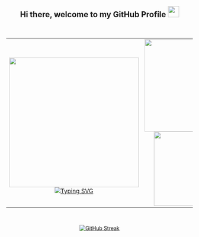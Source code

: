<div align="center">
<h2> Hi there, welcome to my GitHub Profile <img src="https://github.com/abdoachhoubi/abdoachhoubi/blob/main/gifs/Hi.gif" width="30"></h2>

<br/>

<table>
  <tr>
    <td align="center">
      <br/>
      <img height="350" src="https://media1.giphy.com/media/v1.Y2lkPTc5MGI3NjExODh6cWN0MTR4YmsyNHBkNTBrMHUxcHUwMDhpamFxc20xZm92a2cwYiZlcD12MV9pbnRlcm5hbF9naWZfYnlfaWQmY3Q9Zw/Rbst7XSD9K2dsazQTE/giphy.gif">
      <a href="https://git.io/typing-svg">
        <img src="https://readme-typing-svg.herokuapp.com?font=Poppins&weight=600&size=24&duration=3500&pause=300&color=1A9928&center=true&vCenter=true&width=435&lines=Software+Development;FrontEnd+%7C+Backend+;2%2B+years+of+coding+experience;%C2%A1Always+learning+new+technologies!" alt="Typing SVG" />
      </a>
    </td>
    <td align="center">
      <!--📊STATSGRAPH / 🌐WEBSITE: https://github.com/anuraghazra/github-readme-stats -->
      <img height="250" src="https://github-readme-stats.vercel.app/api?username=yesid-martinez&hide=stars,contribs&show=reviews,prs_merged,prs_merged_percentage&show_icons=true&theme=dark&rank_icon=github" align="center">
      <img height="200" src="https://github-readme-stats.vercel.app/api/top-langs/?username=yesid-martinez&hide=c&langs_count=7&theme=dark&hide_progress=true" src="https://github.com/anuraghazra/github-readme-stats" align="center">
    </td>
  </tr>
</table>

<br/>

<a href="https://git.io/streak-stats"><img src="https://github-readme-streak-stats-yesid-m.vercel.app?user=yesid-martinez&theme=github-dark&card_width=550&card_height=200" alt="GitHub Streak" /></a>
